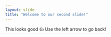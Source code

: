 ```yaml
---
layout: slide
title: "Welcome to our second slide!"
---
```

This looks good 👍
Use the left arrow to go back!
